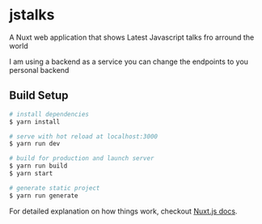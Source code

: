 # jstalks

A Nuxt web application that shows Latest Javascript talks fro arround the world

I am using a backend as a service you can change the endpoints to you personal backend

## Build Setup

``` bash
# install dependencies
$ yarn install

# serve with hot reload at localhost:3000
$ yarn run dev

# build for production and launch server
$ yarn run build
$ yarn start

# generate static project
$ yarn run generate
```

For detailed explanation on how things work, checkout [Nuxt.js docs](https://nuxtjs.org).
